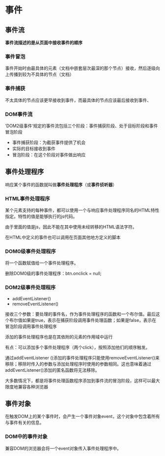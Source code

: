 # 事件

## 事件流

**事件流描述的是从页面中接收事件的顺序**

### 事件冒泡

事件开始时由最具体的元素（文档中嵌套层次最深的那个节点）接收，然后逐级向上传播到较为不具体的节点（文档）

### 事件捕获

不太具体的节点应该更早接收到事件，而最具体的节点应该最后接收到事件、

### DOM事件流

’DOM2级事件‘规定的事件流包括三个阶段：事件捕获阶段、处于目标阶段和事件冒泡阶段

* 事件捕获阶段：为截获事件提供了机会
* 实际的目标接收到事件
* 冒泡阶段：在这个阶段对事件做出响应

## 事件处理程序

响应某个事件的函数就叫做**事件处理程序**（或**事件侦听器**）

### HTML事件处理程序

某个元素支持的每种事件，都可以使用一个与响应事件处理程序同名的HTML特性指定。特性的值是能够执行的js代码。

由于里面的值是js，因此不能在其中使用未经转移的HTML语法字符。

在HTML中定义的事件也可以调用在页面其他地方定义的脚本

### DOM0级事件处理程序

将一个函数赋值给一个事件处理程序。

删除DOM0级的事件处理程序：btn.onclick = null;

### DOM2级事件处理程序

* addEventListener()
* removeEventListener() 

接收三个参数：要处理的事件名，作为事件处理程序的函数和一个布尔值。最后这个布尔值如果是true，表示在捕获阶段调用事件处理函数；如果是false，表示在冒泡阶段调用事件处理程序

添加的事件处理程序也是在其依附的元素的作用域中运行

有点：可以添加多个事件处理程序（两个click），按照添加他们的顺序触发。

通过addEventListener ()添加的事件处理程序只能使用removeEventListener()来移除；移除时传入的参数与添加处理程序时使用的参数相同。这也意味着通过addEventListener()添加的匿名函数将无法移除。

大多数情况下，都是将事件处理函数程序添加到事件流的冒泡阶段，这样可以最大限度地兼容各种浏览器

## 事件对象

在触发DOM上的某个事件时，会产生一个事件对象event，这个对象中包含着所有与事件有关的信息。

### DOM中的事件对象

兼容DOM的浏览器会将一个event对象传入事件处理程序中。

